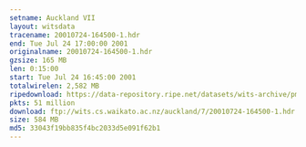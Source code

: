 ```yaml
---
setname: Auckland VII
layout: witsdata
tracename: 20010724-164500-1.hdr
end: Tue Jul 24 17:00:00 2001
originalname: 20010724-164500-1.hdr
gzsize: 165 MB
len: 0:15:00
start: Tue Jul 24 16:45:00 2001
totalwirelen: 2,582 MB
ripedownload: https://data-repository.ripe.net/datasets/wits-archive/pma/long/auck/7//20010724-164500-1.hdr.gz
pkts: 51 million
download: ftp://wits.cs.waikato.ac.nz/auckland/7/20010724-164500-1.hdr.gz
size: 584 MB
md5: 33043f19bb835f4bc2033d5e091f62b1
---
```

